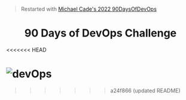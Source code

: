 #
> Restarted with [Michael Cade's 2022 90DaysOfDevOps](https://github.com/MichaelCade/90DaysOfDevOps/blob/main/2022/Days)
<h1 align=center> 90 Days of DevOps Challenge </h1>
<<<<<<< HEAD

![devOps](https://github.com/tuyojr/90DaysOfDevOps/blob/main/devOps.png)
=======
>>>>>>> a24f866 (updated README)
